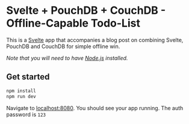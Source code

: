 # Svelte + PouchDB + CouchDB - Offline-Capable Todo-List

This is a [Svelte](https://svelte.technology) app that accompanies a blog post on combining Svelte, PouchDB and CouchDB for simple offline win.

*Note that you will need to have [Node.js](https://nodejs.org) installed.*

## Get started

```bash
npm install
npm run dev
```

Navigate to [localhost:8080](http://localhost:8080). You should see your app running. The auth password is `123`

